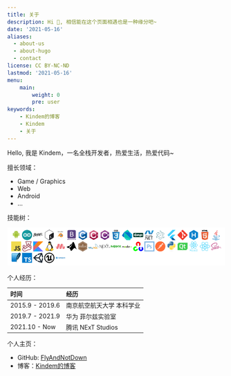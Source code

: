 ```yaml
---
title: 关于
description: Hi 🤣, 相信能在这个页面相遇也是一种缘分吧~
date: '2021-05-16'
aliases:
  - about-us
  - about-hugo
  - contact
license: CC BY-NC-ND
lastmod: '2021-05-16'
menu:
    main: 
        weight: 0
        pre: user
keywords:
    - Kindem的博客
    - Kindem
    - 关于
---
```


Hello, 我是 Kindem，一名全栈开发者，热爱生活，热爱代码~

擅长领域：

* Game / Graphics
* Web
* Android
* ...

技能树：

![Skills](/skill.png)

个人经历：

| 时间 | 经历 |
| :- | :- |
| 2015.9 - 2019.6 | 南京航空航天大学 本科学业 |
| 2019.7 - 2021.9 | 华为 菲尔兹实验室 |
| 2021.10 - Now | 腾讯 NExT Studios |

个人主页：

* GitHub: [FlyAndNotDown](https://github.com/FlyAndNotDown)
* 博客：[Kindem的博客](https://www.kindem.xyz/)
